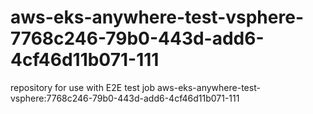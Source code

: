 # aws-eks-anywhere-test-vsphere-7768c246-79b0-443d-add6-4cf46d11b071-111
repository for use with E2E test job aws-eks-anywhere-test-vsphere:7768c246-79b0-443d-add6-4cf46d11b071-111
